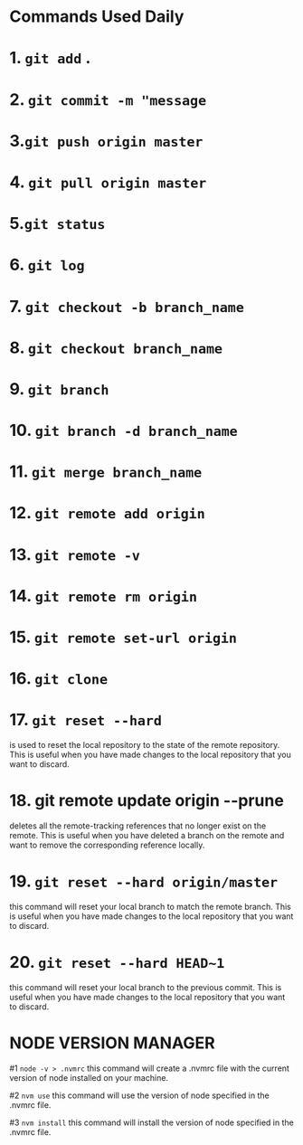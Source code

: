 # Commands Used Daily

# 1. `git add` .

# 2. `git commit -m "message`

# 3.`git push origin master`

# 4. `git pull origin master`

# 5.`git status`

# 6. `git log`

# 7. `git checkout -b branch_name`

# 8. `git checkout branch_name`

# 9. `git branch`

# 10. `git branch -d branch_name`

# 11. `git merge branch_name`

# 12. `git remote add origin`

# 13. `git remote -v`

# 14. `git remote rm origin`

# 15. `git remote set-url origin`

# 16. `git clone`

# 17. `git reset --hard`

is used to reset the local repository to the state of the remote repository. This is useful when you have made changes to the local repository that you want to discard.

# 18. git remote update origin --prune

deletes all the remote-tracking references that no longer exist on the remote. This is useful when you have deleted a branch on the remote and want to remove the corresponding reference locally.

# 19. `git reset --hard origin/master`

this command will reset your local branch to match the remote branch. This is useful when you have made changes to the local repository that you want to discard.

# 20. `git reset --hard HEAD~1`

this command will reset your local branch to the previous commit. This is useful when you have made changes to the local repository that you want to discard.

# NODE VERSION MANAGER

#1 `node -v > .nvmrc`
this command will create a .nvmrc file with the current version of node installed on your machine.

#2 `nvm use`
this command will use the version of node specified in the .nvmrc file.

#3 `nvm install`
this command will install the version of node specified in the .nvmrc file.
